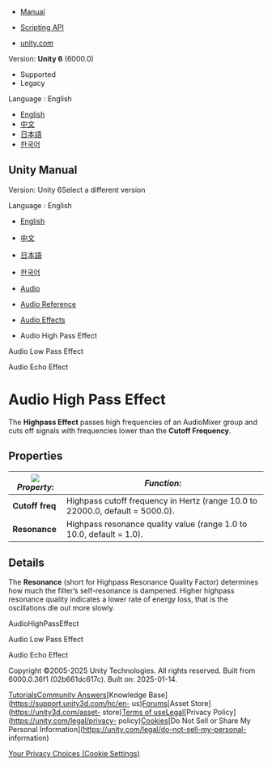 [](https://docs.unity3d.com)

  * [Manual](../Manual/index.html)
  * [Scripting API](../ScriptReference/index.html)

  * [unity.com](https://unity.com/)

Version: **Unity 6** (6000.0)

  * Supported
  * Legacy

Language : English

  * [English](/Manual/class-AudioHighPassEffect.html)
  * [中文](/cn/current/Manual/class-AudioHighPassEffect.html)
  * [日本語](/ja/current/Manual/class-AudioHighPassEffect.html)
  * [한국어](/kr/current/Manual/class-AudioHighPassEffect.html)

[](https://docs.unity3d.com)

## Unity Manual

Version: Unity 6Select a different version

Language : English

  * [English](/Manual/class-AudioHighPassEffect.html)
  * [中文](/cn/current/Manual/class-AudioHighPassEffect.html)
  * [日本語](/ja/current/Manual/class-AudioHighPassEffect.html)
  * [한국어](/kr/current/Manual/class-AudioHighPassEffect.html)

  * [Audio](Audio.html)
  * [Audio Reference](AudioReference.html)
  * [Audio Effects](class-AudioEffectMixer.html)
  * Audio High Pass Effect

[](class-AudioLowPassEffect.html)

Audio Low Pass Effect

[](class-AudioEchoEffect.html)

Audio Echo Effect

# Audio High Pass Effect

The **Highpass Effect** passes high frequencies of an AudioMixer group and
cuts off signals with frequencies lower than the **Cutoff Frequency**.

## Properties

![](../uploads/Main/AudioHighPassEffect.png) **_Property:_** | **_Function:_**  
---|---  
**Cutoff freq** | Highpass cutoff frequency in Hertz (range 10.0 to 22000.0, default = 5000.0).  
**Resonance** | Highpass resonance quality value (range 1.0 to 10.0, default = 1.0).  
  
## Details

The **Resonance** (short for Highpass Resonance Quality Factor) determines how
much the filter’s self-resonance is dampened. Higher highpass resonance
quality indicates a lower rate of energy loss, that is the oscillations die
out more slowly.

AudioHighPassEffect

[](class-AudioLowPassEffect.html)

Audio Low Pass Effect

[](class-AudioEchoEffect.html)

Audio Echo Effect

Copyright ©2005-2025 Unity Technologies. All rights reserved. Built from
6000.0.36f1 (02b661dc617c). Built on: 2025-01-14.

[Tutorials](https://learn.unity.com/)[Community
Answers](https://answers.unity3d.com)[Knowledge
Base](https://support.unity3d.com/hc/en-
us)[Forums](https://forum.unity3d.com)[Asset Store](https://unity3d.com/asset-
store)[Terms of
use](https://docs.unity3d.com/Manual/TermsOfUse.html)[Legal](https://unity.com/legal)[Privacy
Policy](https://unity.com/legal/privacy-
policy)[Cookies](https://unity.com/legal/cookie-policy)[Do Not Sell or Share
My Personal Information](https://unity.com/legal/do-not-sell-my-personal-
information)

[Your Privacy Choices (Cookie Settings)](javascript:void\(0\);)

